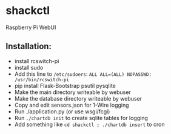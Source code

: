 shackctl
========

Raspberry Pi WebUI

Installation:
-------------

- install rcswitch-pi
- install sudo
- Add this line to `/etc/sudoers`: `ALL ALL=(ALL) NOPASSWD: /usr/bin/rcswitch-pi`
- pip install Flask-Bootstrap psutil pysqlite
- Make the main directory writeable by webuser
- Make the database directory writeable by webuser
- Copy and edit sensors.json for 1-Wire logging
- Run ./application.py (or use wsgi/fcgi)
- Run `./chartdb init` to create sqlite tables for logging
- Add something like `cd shackctl ; ./chartdb insert` to cron
